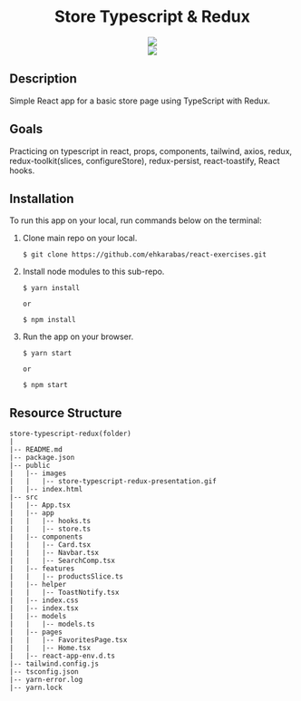 <div align=center>
	<h1>Store Typescript & Redux</h1>
</div>

<div align="center">
	<a href="https://store-typescript-redux-ehkarabas.netlify.app/">
		<img src="https://img.shields.io/badge/live-%23.svg?&style=for-the-badge&logo=www&logoColor=white%22&color=black">
	</a>
	<br>
	<img src="./public/images/store-typescript-redux-presentation.gif"/>
</div>

## Description

Simple React app for a basic store page using TypeScript with Redux.

## Goals

Practicing on typescript in react, props, components, tailwind, axios, redux, redux-toolkit(slices, configureStore), redux-persist, react-toastify, React hooks.

## Installation

To run this app on your local, run commands below on the terminal:

1. Clone main repo on your local.
    ```shell
    $ git clone https://github.com/ehkarabas/react-exercises.git
    ```

2. Install node modules to this sub-repo.
    ```shell
    $ yarn install
    
    or

    $ npm install
    ```

3. Run the app on your browser.
    ```shell
    $ yarn start
    
    or

    $ npm start
    ```

## Resource Structure 

```
store-typescript-redux(folder)
|
|-- README.md
|-- package.json
|-- public
|   |-- images
|   |   |-- store-typescript-redux-presentation.gif
|   |-- index.html
|-- src
|   |-- App.tsx
|   |-- app
|   |   |-- hooks.ts
|   |   |-- store.ts
|   |-- components
|   |   |-- Card.tsx
|   |   |-- Navbar.tsx
|   |   |-- SearchComp.tsx
|   |-- features
|   |   |-- productsSlice.ts
|   |-- helper
|   |   |-- ToastNotify.tsx
|   |-- index.css
|   |-- index.tsx
|   |-- models
|   |   |-- models.ts
|   |-- pages
|   |   |-- FavoritesPage.tsx
|   |   |-- Home.tsx
|   |-- react-app-env.d.ts
|-- tailwind.config.js
|-- tsconfig.json
|-- yarn-error.log
|-- yarn.lock
```


